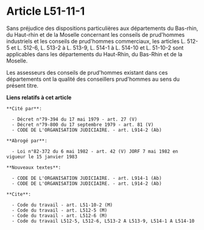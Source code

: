 # Article L51-11-1

Sans préjudice des dispositions particulières aux départements du Bas-rhin, du Haut-rhin et de la Moselle concernant les
conseils de prud'hommes industriels et les conseils de prud'hommes commerciaux, les articles L. 512-5 et L. 512-6, L. 513-2 à
L. 513-9, L. 514-1 à L. 514-10 et L. 51-10-2 sont applicables dans les départements du Haut-Rhin, du Bas-Rhin et de la
Moselle.

Les assesseurs des conseils de prud'hommes existant dans ces départements ont la qualité des conseillers prud'hommes au sens
du présent titre.

**Liens relatifs à cet article**

	**Cité par**:

	  - Décret n°79-394 du 17 mai 1979 - art. 27 (V)
	  - Décret n°79-800 du 17 septembre 1979 - art. 81 (V)
	  - CODE DE L'ORGANISATION JUDICIAIRE. - art. L914-2 (Ab)

	**Abrogé par**:

	  - Loi n°82-372 du 6 mai 1982 - art. 42 (V) JORF 7 mai 1982 en vigueur le 15 janvier 1983

	**Nouveaux textes**:

	  - CODE DE L'ORGANISATION JUDICIAIRE. - art. L914-1 (Ab)
	  - CODE DE L'ORGANISATION JUDICIAIRE. - art. L914-2 (Ab)

	**Cite**:

	  - Code du travail - art. L51-10-2 (M)
	  - Code du travail - art. L512-5 (M)
	  - Code du travail - art. L512-6 (M)
	  - Code du travail L512-5, L512-6, L513-2 A L513-9, L514-1 A L514-10
